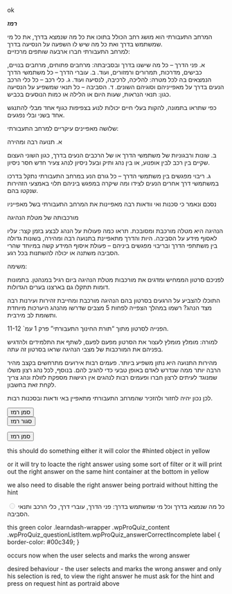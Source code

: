 ok <div class="wpProQuiz_tipp" style="position: relative;">
						<div>
							<h5 style="margin: 0px 0px 10px;" class="wpProQuiz_header">
							רמז							</h5>
							<p>המרחב התעבורתי הוא מושג רחב הכולל בתוכו את כל מה שנמצא בדרך, את כל מי שמשתמש בדרך ואת כל מה שיש לו השפעה על הנסיעה בדרך.<br>
למרחב התעבורתי חברו ארבעה שותפים מרכזיים:</p>
<p><span class="highlight-hint">א. פני הדרך – כל מה שישנו בדרך ובסביבתה: מרחבים פתוחים, מרחבים בנויים, כבישים, מדרכות, תמרורים ורמזורים, ועוד. ב. עוברי הדרך – כל משתמשי הדרך הנמצאים בה לכל מטרה: להליכה, לרכיבה, לנסיעה ועוד. ג. כלי רכב – כל כלי הרכב הנעים בדרך על מאפייניהם וסוגיהם השונים. ד. הסביבה – כל תנאי שמשפיע על הנסיעה כגון: תנאי הנראות, שעות היום או הלילה או כמות הנוסעים בכביש.</span></p>
<p>כפי שתראו בתמונה, להקות בעלי חיים יכולות לנוע בצפיפות כגוף אחד מבלי להתנגש אחד בשני ובלי נפגעים.</p>
<p>שלושה מאפיינים עיקריים למרחב התעבורתי:</p>
<p>א. תנועה רבה ומהירה</p>
<p>ב. שונות ורבגוניות של משתמשי הדרך או של הרכבים הנעים בדרך, כגון השוני העצום שקיים בין רכב לבין אופנוע, או בין נהג ותיק ובעל ניסיון לנהג צעיר חדש חסר ניסיון.</p>
<p>ג. ריבוי מפגשים בין משתמשי הדרך – כל גורם הנע במרחב התעבורתי נתקל בדרכו במשתמשי דרך אחרים הנעים לצידו ומה שיקרה במפגש ביניהם תלוי באמצעי הזהירות שנקטו בהם.</p>
<p>נסכם ונאמר כי סכנות ואי וודאות רבה מאפיינות את המרחב התעבורתי בשל מאפייניו</p>
<p>מורכבותה של מטלת הנהיגה</p>
<p>הנהיגה היא מטלה מורכבת ומסובכת. תראו כמה פעולות על הנהג לבצע בזמן קצר: עליו לאסוף מידע על הסביבה. היות והדרך מתאפיינת בתנועה רבה ומהירה, בשונות גדולה בין משתתפי הדרך ובריבוי מפגשים ביניהם – פעולת איסוף המידע קשה במיוחד שהרי הסביבה משתנה או יכולה להשתנות בכל רגע.</p>
<p>משימה:</p>
<p>לפניכם סרטון הממחיש ומדגים את מורכבות מטלת הנהיגה ביום רגיל במנהטן. בתמונות דומות תתקלו גם בארצנו בערים הגדולות.</p>
<p>התוכלו להצביע על הרגעים בסרטון בהם הנהיגה מורכבת ומחייבת זהירות ועירנות רבה מצד הנהג? רשמו במהלך הצפייה לפחות 5 מצבים שדרשו מהנהג היערכות מיוחדת ותשומת לב מירבית.</p>
<p>הפנייה לסרטון מתוך “תורת החינוך התעבורתי” פרק 1 עמ` 11-12.</p>
<p>למורה: מומלץ מומלץ לעצור את הסרטון מפעם לפעם, לשתף את התלמידים ולהדגיש בפניהם את המורכבות של מצבי הנהיגה שראו בסרטון זה עתה.</p>
<p>מהירות התנועה היא נתון משפיע ביותר. פעמים רבות אירועים מתרחשים בקצב מהיר הרבה יותר ממה שנדרש לאדם באופן טבעי כדי להגיב להם. בנוסף, לכל נהג רצון משלו שמנוגד לעיתים לרצון חברו ופעמים רבות לנהגים אין רגישות מספקת לזולת ונהג צריך לקחת זאת בחשבון.</p>
<p>לכן נכון יהיה לחזור ולהזכיר שהמרחב התעבורתי מתאפיין באי ודאות ובסכנות רבות.</p>
<div class="btn-wrapper"><button id="mark-hint" type="button">סמן רמז</button><br>
<button id="close-hint" type="button">סגור רמז</button></div>
						</div>
					</div>

<button id="mark-hint" type="button">סמן רמז</button>

this should do something
either it will color the #hinted
object in yellow

or it will 
try to loacte the right answer using some sort of filter
or it will 
print out the right answer
on the same hint container at the bottom 
in yellow 

we also need to disable the right answer being portraid without hitting the hint

<label>
											<input class="wpProQuiz_questionInput" autocomplete="off" type="radio" name="question_9_41" value="2" disabled="disabled"> כל מה שנמצא בדרך וכל מי שמשתמש בדרך: פני הדרך, עוברי דרך, כלי הרכב ותנאי הסביבה.										</label>

this green color
.learndash-wrapper .wpProQuiz_content .wpProQuiz_questionListItem.wpProQuiz_answerCorrectIncomplete label {
    border-color: #00c349;
}

occurs now when the user selects and marks the wrong answer

desired behaviour - the user selects and marks the wrong answer and only his selection is red, to view the right answer he must ask for the hint and press on request hint as portraid above